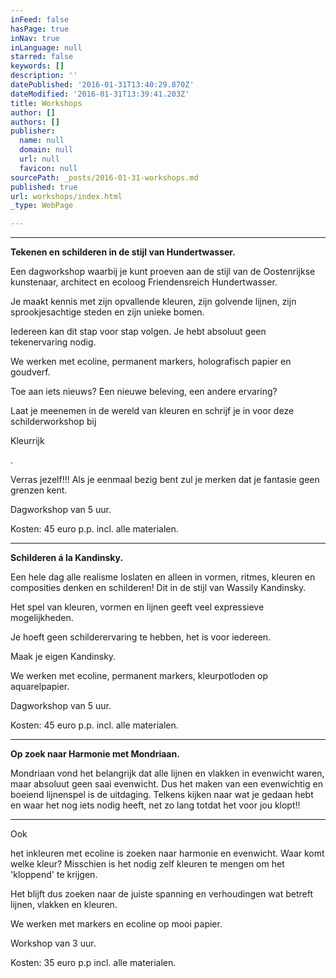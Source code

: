 ```yaml
---
inFeed: false
hasPage: true
inNav: true
inLanguage: null
starred: false
keywords: []
description: ''
datePublished: '2016-01-31T13:40:29.870Z'
dateModified: '2016-01-31T13:39:41.203Z'
title: Workshops
author: []
authors: []
publisher:
  name: null
  domain: null
  url: null
  favicon: null
sourcePath: _posts/2016-01-31-workshops.md
published: true
url: workshops/index.html
_type: WebPage

---
```

****

**Tekenen en schilderen in
de stijl van Hundertwasser.**

Een dagworkshop
waarbij je kunt proeven aan de stijl van de Oostenrijkse kunstenaar, architect
en ecoloog Friendensreich Hundertwasser.

Je maakt kennis
met zijn opvallende kleuren, zijn golvende lijnen, zijn sprookjesachtige steden
en zijn unieke bomen.

Iedereen kan dit
stap voor stap volgen. Je hebt absoluut geen tekenervaring nodig.

We werken met
ecoline, permanent markers, holografisch papier en goudverf.

Toe aan iets
nieuws? Een nieuwe beleving, een andere ervaring?

Laat je meenemen
in de wereld van kleuren en schrijf je in voor deze schilderworkshop bij 

Kleurrijk

.

Verras jezelf!!!
Als je eenmaal bezig bent zul je merken dat je fantasie geen grenzen kent.

Dagworkshop van 5
uur.

Kosten: 45 euro
p.p. incl. alle materialen.

****

**Schilderen á la Kandinsky.**

Een hele dag alle
realisme loslaten en alleen in vormen, ritmes, kleuren en composities denken en
schilderen! Dit in de stijl van Wassily Kandinsky.

Het spel van
kleuren, vormen en lijnen geeft veel expressieve mogelijkheden.

Je hoeft geen
schilderervaring te hebben, het is voor iedereen.

Maak je eigen
Kandinsky.

We werken met
ecoline, permanent markers, kleurpotloden op aquarelpapier.

Dagworkshop van 5
uur.

Kosten: 45 euro
p.p. incl. alle materialen.

****

**Op zoek naar Harmonie met Mondriaan.**

Mondriaan vond het
belangrijk dat alle lijnen en vlakken in evenwicht waren, maar absoluut geen
saai evenwicht. Dus het maken van een evenwichtig en boeiend lijnenspel is de uitdaging.
Telkens kijken naar wat je gedaan hebt en waar het nog iets nodig heeft, net zo
lang totdat het voor jou klopt!! 

****

Ook 

het inkleuren met ecoline is zoeken
naar harmonie en evenwicht. Waar komt welke kleur? Misschien is het nodig zelf
kleuren te mengen om het 'kloppend' te krijgen. 

Het blijft dus zoeken naar de juiste spanning en verhoudingen wat betreft
lijnen, vlakken en kleuren. 

We werken met markers en ecoline op mooi papier.

Workshop van 3
uur.

Kosten: 35 euro
p.p incl. alle materialen.